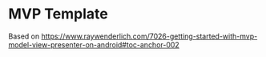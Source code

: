 # MVP Template

Based on https://www.raywenderlich.com/7026-getting-started-with-mvp-model-view-presenter-on-android#toc-anchor-002
